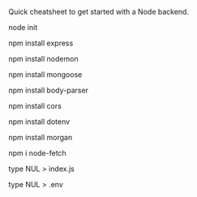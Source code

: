 Quick cheatsheet to get started with a Node backend.


node init

npm install express

npm install nodemon

npm install mongoose

npm install body-parser

npm install cors

npm install dotenv

npm install morgan

npm i node-fetch

type NUL > index.js

type NUL > .env

<!-- 
  "scripts": {
    "start": "nodemon index.js"
  },
   -->
